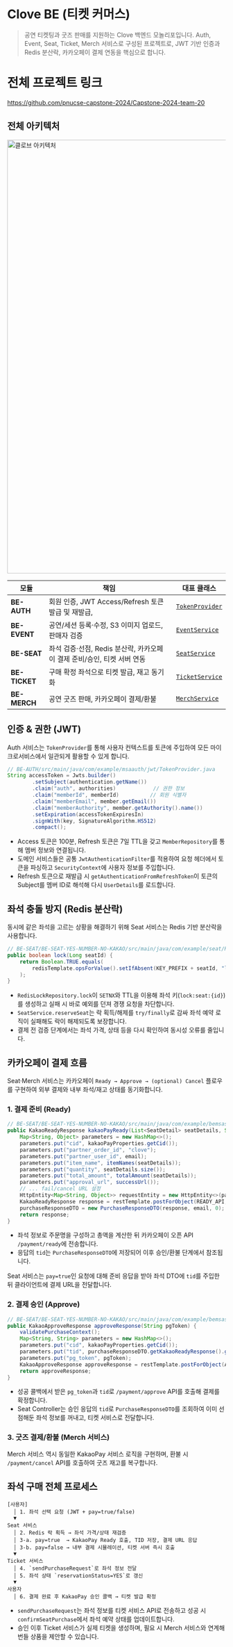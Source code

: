 # Clove BE (티켓 커머스)

> 공연 티켓팅과 굿즈 판매를 지원하는 Clove 백엔드 모놀리포입니다. Auth, Event, Seat, Ticket, Merch 서비스로 구성된 프로젝트로, JWT 기반 인증과 Redis 분산락, 카카오페이 결제 연동을 핵심으로 합니다.

# 전체 프로젝트 링크
https://github.com/pnucse-capstone-2024/Capstone-2024-team-20

## 전체 아키텍처

<img width="1493" height="998" alt="클로브 아키텍처" src="https://github.com/user-attachments/assets/713b9e71-61db-48be-a8b8-996b9cd5fa07" />

| 모듈 | 책임 | 대표 클래스 |
| --- | --- | --- |
| **BE-AUTH** | 회원 인증, JWT Access/Refresh 토큰 발급 및 재발급,  | [`TokenProvider`](BE-AUTH/src/main/java/com/example/msaauth/jwt/TokenProvider.java) |
| **BE-EVENT** | 공연/세션 등록·수정, S3 이미지 업로드, 판매자 검증 | [`EventService`](BE-EVENT/src/main/java/com/example/msaeventinformation/service/EventService.java) |
| **BE-SEAT** | 좌석 검증·선점, Redis 분산락, 카카오페이 결제 준비/승인, 티켓 서버 연동 | [`SeatService`](BE-SEAT/BE-SEAT-YES-NUMBER-YES-KAKAO/src/main/java/com/example/bemsaseat/seat/service/SeatService.java) |
| **BE-TICKET** | 구매 확정 좌석으로 티켓 발급, 재고 동기화 | [`TicketService`](BE-TICKET/BE-TICKET-NO-KAKAO/src/main/java/com/example/bemsaticket/ticket/service/TicketService.java) |
| **BE-MERCH** | 공연 굿즈 판매, 카카오페이 결제/환불 | [`MerchService`](BE-MERCH/BE-MERCH-KAKAO/src/main/java/com/example/bemerch/merch/service/MerchService.java) |

## 인증 & 권한 (JWT)

Auth 서비스는 `TokenProvider`를 통해 사용자 컨텍스트를 토큰에 주입하여 모든 마이크로서비스에서 일관되게 활용할 수 있게 합니다.

```java
// BE-AUTH/src/main/java/com/example/msaauth/jwt/TokenProvider.java
String accessToken = Jwts.builder()
        .setSubject(authentication.getName())
        .claim("auth", authorities)            // 권한 정보
        .claim("memberId", memberId)          // 회원 식별자
        .claim("memberEmail", member.getEmail())
        .claim("memberAuthority", member.getAuthority().name())
        .setExpiration(accessTokenExpiresIn)
        .signWith(key, SignatureAlgorithm.HS512)
        .compact();
```

- Access 토큰은 100분, Refresh 토큰은 7일 TTL을 갖고 `MemberRepository`를 통해 멤버 정보와 연결됩니다.
- 도메인 서비스들은 공통 `JwtAuthenticationFilter`를 적용하여 요청 헤더에서 토큰을 파싱하고 `SecurityContext`에 사용자 정보를 주입합니다.
- Refresh 토큰으로 재발급 시 `getAuthenticationFromRefreshToken`이 토큰의 Subject를 멤버 ID로 해석해 다시 `UserDetails`를 로드합니다.

## 좌석 충돌 방지 (Redis 분산락)

동시에 같은 좌석을 고르는 상황을 해결하기 위해 Seat 서비스는 Redis 기반 분산락을 사용합니다.

```java
// BE-SEAT/BE-SEAT-YES-NUMBER-NO-KAKAO/src/main/java/com/example/seat/RedisLockRepository.java
public boolean lock(Long seatId) {
    return Boolean.TRUE.equals(
        redisTemplate.opsForValue().setIfAbsent(KEY_PREFIX + seatId, "locked", Duration.ofSeconds(3))
    );
}
```

- `RedisLockRepository.lock`이 `SETNX`와 TTL을 이용해 좌석 키(`lock:seat:{id}`)를 생성하고 실패 시 바로 예외를 던져 경쟁 요청을 차단합니다.
- `SeatService.reserveSeat`는 락 획득/해제를 `try/finally`로 감싸 좌석 예약 로직이 실패해도 락이 해제되도록 보장합니다.
- 결제 전 검증 단계에서는 좌석 가격, 상태 등을 다시 확인하여 동시성 오류를 줄입니다.

## 카카오페이 결제 흐름

Seat·Merch 서비스는 카카오페이 `Ready → Approve → (optional) Cancel` 플로우를 구현하여 외부 결제와 내부 좌석/재고 상태를 동기화합니다.

### 1. 결제 준비 (Ready)

```java
// BE-SEAT/BE-SEAT-YES-NUMBER-NO-KAKAO/src/main/java/com/example/bemsaseat/kakao/KakaoPayService.java
public KakaoReadyResponse kakaoPayReady(List<SeatDetail> seatDetails, String email) {
    Map<String, Object> parameters = new HashMap<>();
    parameters.put("cid", kakaoPayProperties.getCid());
    parameters.put("partner_order_id", "clove");
    parameters.put("partner_user_id", email);
    parameters.put("item_name", itemNames(seatDetails));
    parameters.put("quantity", seatDetails.size());
    parameters.put("total_amount", totalAmount(seatDetails));
    parameters.put("approval_url", successUrl());
    // ... fail/cancel URL 설정
    HttpEntity<Map<String, Object>> requestEntity = new HttpEntity<>(parameters, getHeaders());
    KakaoReadyResponse response = restTemplate.postForObject(READY_API, requestEntity, KakaoReadyResponse.class);
    purchaseResponseDTO = new PurchaseResponseDTO(response, email, 0);
    return response;
}
```

- 좌석 정보로 주문명을 구성하고 총액을 계산한 뒤 카카오페이 오픈 API `/payment/ready`에 전송합니다.
- 응답의 `tid`는 `PurchaseResponseDTO`에 저장되어 이후 승인/환불 단계에서 참조됩니다.

Seat 서비스는 `pay=true`인 요청에 대해 준비 응답을 받아 좌석 DTO에 `tid`를 주입한 뒤 클라이언트에 결제 URL을 전달합니다.

### 2. 결제 승인 (Approve)

```java
// BE-SEAT/BE-SEAT-YES-NUMBER-NO-KAKAO/src/main/java/com/example/bemsaseat/kakao/KakaoPayService.java
public KakaoApproveResponse approveResponse(String pgToken) {
    validatePurchaseContext();
    Map<String, String> parameters = new HashMap<>();
    parameters.put("cid", kakaoPayProperties.getCid());
    parameters.put("tid", purchaseResponseDTO.getKakaoReadyResponse().getTid());
    parameters.put("pg_token", pgToken);
    KakaoApproveResponse approveResponse = restTemplate.postForObject(APPROVE_API, requestEntity, KakaoApproveResponse.class);
    return approveResponse;
}
```

- 성공 콜백에서 받은 `pg_token`과 `tid`로 `/payment/approve` API를 호출해 결제를 확정합니다.
- Seat Controller는 승인 응답의 `tid`로 `PurchaseResponseDTO`를 조회하여 이미 선점해둔 좌석 정보를 꺼내고, 티켓 서비스로 전달합니다.

### 3. 굿즈 결제/환불 (Merch 서비스)

Merch 서비스 역시 동일한 KakaoPay 서비스 로직을 구현하며, 환불 시 `/payment/cancel` API를 호출하여 굿즈 재고를 복구합니다.

## 좌석 구매 전체 프로세스

```
[사용자]
  │ 1. 좌석 선택 요청 (JWT + pay=true/false)
  ▼
Seat 서비스
  │ 2. Redis 락 획득 → 좌석 가격/상태 재검증
  │ 3-a. pay=true  → KakaoPay Ready 호출, TID 저장, 결제 URL 응답
  │ 3-b. pay=false → 내부 결제 시뮬레이션, 티켓 서버 즉시 호출
  ▼
Ticket 서비스
  │ 4. `sendPurchaseRequest`로 좌석 정보 전달
  │ 5. 좌석 상태 `reservationStatus=YES`로 갱신
  ▼
사용자
  │ 6. 결제 완료 후 KakaoPay 승인 콜백 → 티켓 발급 확정
```

- `sendPurchaseRequest`는 좌석 정보를 티켓 서비스 API로 전송하고 성공 시 `confirmSeatPurchase`에서 좌석 예약 상태를 업데이트합니다.
- 승인 이후 Ticket 서비스가 실제 티켓을 생성하며, 필요 시 Merch 서비스와 연계해 번들 상품을 제안할 수 있습니다.
